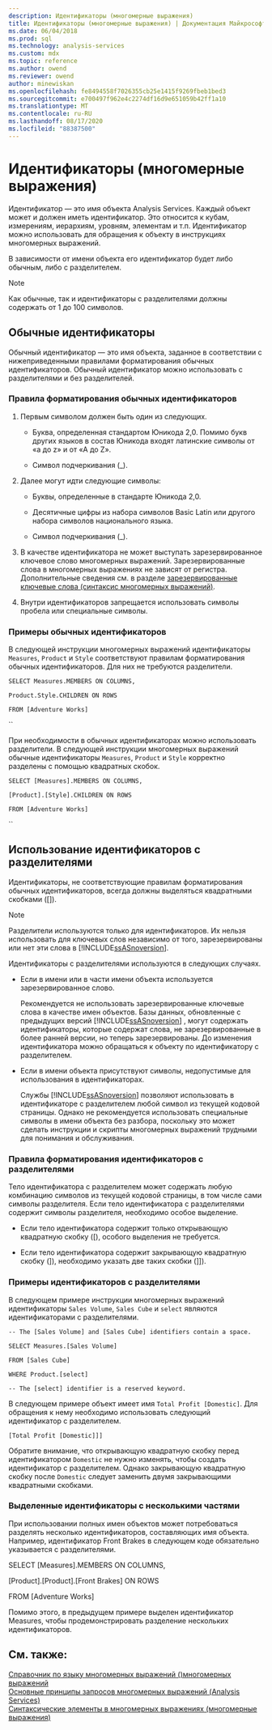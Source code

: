 ```yaml
---
description: Идентификаторы (многомерные выражения)
title: Идентификаторы (многомерные выражения) | Документация Майкрософт
ms.date: 06/04/2018
ms.prod: sql
ms.technology: analysis-services
ms.custom: mdx
ms.topic: reference
ms.author: owend
ms.reviewer: owend
author: minewiskan
ms.openlocfilehash: fe8494558f7026355cb25e1415f9269fbeb1bed3
ms.sourcegitcommit: e700497f962e4c2274df16d9e651059b42ff1a10
ms.translationtype: MT
ms.contentlocale: ru-RU
ms.lasthandoff: 08/17/2020
ms.locfileid: "88387500"
---
```

# <a name="identifiers-mdx"></a>Идентификаторы (многомерные выражения)


  Идентификатор — это имя объекта Analysis Services. Каждый объект может и должен иметь идентификатор. Это относится к кубам, измерениям, иерархиям, уровням, элементам и т.п. Идентификатор можно использовать для обращения к объекту в инструкциях многомерных выражений.  
  
 В зависимости от имени объекта его идентификатор будет либо обычным, либо с разделителем.  
  
> [!NOTE]  
>  Как обычные, так и идентификаторы с разделителями должны содержать от 1 до 100 символов.  
  
## <a name="using-regular-identifiers"></a>Обычные идентификаторы  
 Обычный идентификатор — это имя объекта, заданное в соответствии с нижеприведенными правилами форматирования обычных идентификаторов. Обычный идентификатор можно использовать с разделителями и без разделителей.  
  
### <a name="formatting-rules-for-regular-identifiers"></a>Правила форматирования обычных идентификаторов  
  
1.  Первым символом должен быть один из следующих.  
  
    -   Буква, определенная стандартом Юникода 2,0. Помимо букв других языков в состав Юникода входят латинские символы от «a до z» и от «A до Z».  
  
    -   Символ подчеркивания (_).  
  
2.  Далее могут идти следующие символы:  
  
    -   Буквы, определенные в стандарте Юникода 2,0.  
  
    -   Десятичные цифры из набора символов Basic Latin или другого набора символов национального языка.  
  
    -   Символ подчеркивания (_).  
  
3.  В качестве идентификатора не может выступать зарезервированное ключевое слово многомерных выражений. Зарезервированные слова в многомерных выражениях не зависят от регистра. Дополнительные сведения см. в разделе [зарезервированные ключевые слова &#40;синтаксис многомерных выражений&#41;](../mdx/reserved-keywords-mdx-syntax.md).  
  
4.  Внутри идентификаторов запрещается использовать символы пробела или специальные символы.  
  
### <a name="examples-of-regular-identifiers"></a>Примеры обычных идентификаторов  
 В следующей инструкции многомерных выражений идентификаторы `Measures`, `Product` и `Style` соответствуют правилам форматирования обычных идентификаторов. Для них не требуются разделители.  
  
 `SELECT Measures.MEMBERS ON COLUMNS,`  
  
 `Product.Style.CHILDREN ON ROWS`  
  
 `FROM [Adventure Works]`  
  
 ``  
  
 При необходимости в обычных идентификаторах можно использовать разделители. В следующей инструкции многомерных выражений обычные идентификаторы `Measures`, `Product` и `Style` корректно разделены с помощью квадратных скобок.  
  
 `SELECT [Measures].MEMBERS ON COLUMNS,`  
  
 `[Product].[Style].CHILDREN ON ROWS`  
  
 `FROM [Adventure Works]`  
  
 ``  
  
## <a name="using-delimited-identifiers"></a>Использование идентификаторов с разделителями  
 Идентификаторы, не соответствующие правилам форматирования обычных идентификаторов, всегда должны выделяться квадратными скобками ([]).  
  
> [!NOTE]  
>  Разделители используются только для идентификаторов. Их нельзя использовать для ключевых слов независимо от того, зарезервированы или нет эти слова в [!INCLUDE[ssASnoversion](../includes/ssasnoversion-md.md)].  
  
 Идентификаторы с разделителями используются в следующих случаях.  
  
-   Если в имени или в части имени объекта используется зарезервированное слово.  
  
     Рекомендуется не использовать зарезервированные ключевые слова в качестве имен объектов. Базы данных, обновленные с предыдущих версий [!INCLUDE[ssASnoversion](../includes/ssasnoversion-md.md)] , могут содержать идентификаторы, которые содержат слова, не зарезервированные в более ранней версии, но теперь зарезервированы. До изменения идентификатора можно обращаться к объекту по идентификатору с разделителем.  
  
-   Если в имени объекта присутствуют символы, недопустимые для использования в идентификаторах.  
  
     Службы [!INCLUDE[ssASnoversion](../includes/ssasnoversion-md.md)] позволяют использовать в идентификаторе с разделителем любой символ из текущей кодовой страницы. Однако не рекомендуется использовать специальные символы в имени объекта без разбора, поскольку это может сделать инструкции и скрипты многомерных выражений трудными для понимания и обслуживания.  
  
### <a name="formatting-rules-for-delimited-identifiers"></a>Правила форматирования идентификаторов с разделителями  
 Тело идентификатора с разделителем может содержать любую комбинацию символов из текущей кодовой страницы, в том числе сами символы разделителя. Если тело идентификатора с разделителями содержит символы разделителя, необходимо особое выделение.  
  
-   Если тело идентификатора содержит только открывающую квадратную скобку ([), особого выделения не требуется.  
  
-   Если тело идентификатора содержит закрывающую квадратную скобку (]), необходимо указать две таких скобки (]]).  
  
### <a name="examples-of-delimited-identifiers"></a>Примеры идентификаторов с разделителями  
 В следующем примере инструкции многомерных выражений идентификаторы `Sales Volume`, `Sales Cube` и `select` являются идентификаторами с разделителями.  
  
 `-- The [Sales Volume] and [Sales Cube] identifiers contain a space.`  
  
 `SELECT Measures.[Sales Volume]`  
  
 `FROM [Sales Cube]`  
  
 `WHERE Product.[select]`  
  
 `-- The [select] identifier is a reserved keyword.`  
  
 В следующем примере объект имеет имя `Total Profit [Domestic]`. Для обращения к нему необходимо использовать следующий идентификатор с разделителем.  
  
 `[Total Profit [Domestic]]]`  
  
 Обратите внимание, что открывающую квадратную скобку перед идентификатором `Domestic` не нужно изменять, чтобы создать идентификатор с разделителем. Однако закрывающую квадратную скобку после `Domestic` следует заменить двумя закрывающими квадратными скобками.  
  
### <a name="delimiting-identifiers-with-multiple-parts"></a>Выделенные идентификаторы с несколькими частями  
 При использовании полных имен объектов может потребоваться разделять несколько идентификаторов, составляющих имя объекта. Например, идентификатор Front Brakes в следующем коде обязательно указывается с разделителями.  
  
 SELECT [Measures].MEMBERS ON COLUMNS,  
  
 [Product].[Product].[Front Brakes] ON ROWS  
  
 FROM [Adventure Works]  
  
 Помимо этого, в предыдущем примере выделен идентификатор Measures, чтобы продемонстрировать разделение нескольких идентификаторов.  
  
## <a name="see-also"></a>См. также:  
 [Справочник по языку многомерных выражений &#40;&#41;многомерных выражений ](../mdx/mdx-language-reference-mdx.md)   
 [Основные принципы запросов многомерных выражений &#40;Analysis Services&#41;](https://docs.microsoft.com/analysis-services/multidimensional-models/mdx/mdx-query-fundamentals-analysis-services)   
 [Синтаксические элементы в многомерных выражениях (многомерные выражения)](../mdx/mdx-syntax-elements-mdx.md)  
  
  
